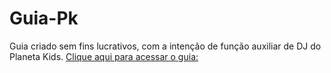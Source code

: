# Guia-Pk
Guia criado sem fins lucrativos, com a intenção de função auxiliar de DJ do Planeta Kids.
[ Clique aqui para acessar o guia: ](https://marinsantos.github.io/Guia-Pk/)
